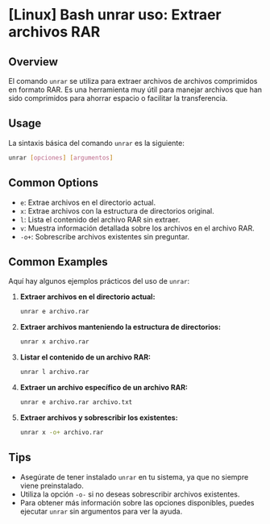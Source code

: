 # [Linux] Bash unrar uso: Extraer archivos RAR

## Overview
El comando `unrar` se utiliza para extraer archivos de archivos comprimidos en formato RAR. Es una herramienta muy útil para manejar archivos que han sido comprimidos para ahorrar espacio o facilitar la transferencia.

## Usage
La sintaxis básica del comando `unrar` es la siguiente:

```bash
unrar [opciones] [argumentos]
```

## Common Options
- `e`: Extrae archivos en el directorio actual.
- `x`: Extrae archivos con la estructura de directorios original.
- `l`: Lista el contenido del archivo RAR sin extraer.
- `v`: Muestra información detallada sobre los archivos en el archivo RAR.
- `-o+`: Sobrescribe archivos existentes sin preguntar.

## Common Examples
Aquí hay algunos ejemplos prácticos del uso de `unrar`:

1. **Extraer archivos en el directorio actual:**
   ```bash
   unrar e archivo.rar
   ```

2. **Extraer archivos manteniendo la estructura de directorios:**
   ```bash
   unrar x archivo.rar
   ```

3. **Listar el contenido de un archivo RAR:**
   ```bash
   unrar l archivo.rar
   ```

4. **Extraer un archivo específico de un archivo RAR:**
   ```bash
   unrar e archivo.rar archivo.txt
   ```

5. **Extraer archivos y sobrescribir los existentes:**
   ```bash
   unrar x -o+ archivo.rar
   ```

## Tips
- Asegúrate de tener instalado `unrar` en tu sistema, ya que no siempre viene preinstalado.
- Utiliza la opción `-o-` si no deseas sobrescribir archivos existentes.
- Para obtener más información sobre las opciones disponibles, puedes ejecutar `unrar` sin argumentos para ver la ayuda.